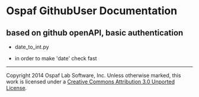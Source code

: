 # Ospaf GithubUser Documentation

## based on github openAPI, basic authentication

+ date_to_int.py
- in order to make 'date' check fast

- - -
Copyright 2014 Ospaf Lab Software, Inc. Unless otherwise marked, this work is licensed under a [Creative Commons Attribution 3.0 Unported License](http://creativecommons.org/licenses/by/3.0/).
